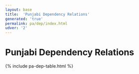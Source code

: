 ```yaml
---
layout: base
title:  'Punjabi Dependency Relations'
generated: 'true'
permalink: pa/dep/index.html
udver: '2'
---
```


# Punjabi Dependency Relations

{% include pa-dep-table.html %}

